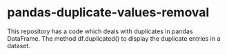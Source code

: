 # pandas-duplicate-values-removal
This repository has a code which deals with duplicates in pandas DataFrame. The method df.duplicated() to display the duplicate entries in a dataset.

